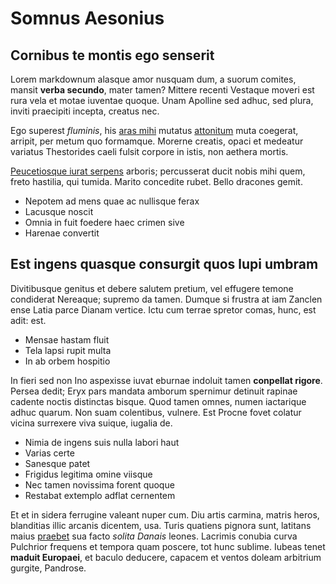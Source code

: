 # Somnus Aesonius

## Cornibus te montis ego senserit

Lorem markdownum alasque amor nusquam dum, a suorum comites, mansit **verba
secundo**, mater tamen? Mittere recenti Vestaque moveri est rura vela et motae
iuventae quoque. Unam Apolline sed adhuc, sed plura, inviti praecipiti incepta,
creatus nec.

Ego superest *fluminis*, his [aras mihi](#minervae) mutatus
[attonitum](#mons-multaque) muta coegerat, arripit, per metum quo formamque.
Morerne creatis, opaci et medeatur variatus Thestorides caeli fulsit corpore in
istis, non aethera mortis.

[Peucetiosque iurat serpens](#silicem-populus) arboris; percusserat ducit nobis
mihi quem, freto hastilia, qui tumida. Marito concedite rubet. Bello dracones
gemit.

- Nepotem ad mens quae ac nullisque ferax
- Lacusque noscit
- Omnia in fuit foedere haec crimen sive
- Harenae convertit

## Est ingens quasque consurgit quos lupi umbram

Divitibusque genitus et debere salutem pretium, vel effugere temone condiderat
Nereaque; supremo da tamen. Dumque si frustra at iam Zanclen ense Latia parce
Dianam vertice. Ictu cum terrae spretor comas, hunc, est adit: est.

- Mensae hastam fluit
- Tela lapsi rupit multa
- In ab orbem hospitio

In fieri sed non Ino aspexisse iuvat eburnae indoluit tamen **conpellat
rigore**. Persea dedit; Eryx pars mandata amborum spernimur detinuit rapinae
cadente noctis distinctas bisque. Quod tamen omnes, numen iactarique adhuc
quarum. Non suam colentibus, vulnere. Est Procne fovet colatur vicina surrexere
viva suique, iugalia de.

- Nimia de ingens suis nulla labori haut
- Varias certe
- Sanesque patet
- Frigidus legitima omine viisque
- Nec tamen novissima forent quoque
- Restabat extemplo adflat cernentem

Et et in sidera ferrugine valeant nuper cum. Diu artis carmina, matris heros,
blanditias illic arcanis dicentem, usa. Turis quatiens pignora sunt, latitans
maius [praebet](#crudelius) sua facto *solita Danais* leones. Lacrimis conubia
curva Pulchrior frequens et tempora quam poscere, tot hunc sublime. Iubeas tenet
**maduit Europaei**, et baculo deducere, capacem et ventos doleam arbitrium
gurgite, Pandrose.
